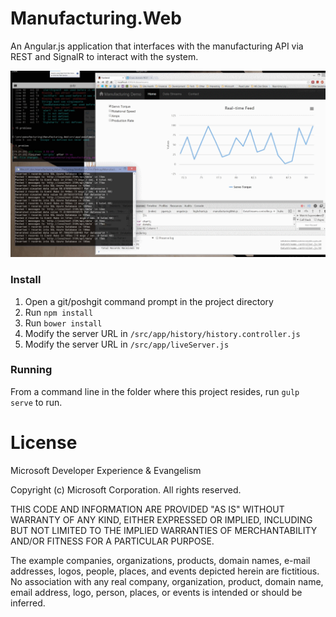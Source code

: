 Manufacturing.Web
=======================

An Angular.js application that interfaces with the manufacturing API via REST and SignalR to interact with the system.

![Real-Time Data Stream](screenshot.gif)

### Install

1. Open a git/poshgit command prompt in the project directory
1. Run `npm install`
1. Run `bower install`
1. Modify the server URL in `/src/app/history/history.controller.js`
1. Modify the server URL in `/src/app/liveServer.js`

### Running

From a command line in the folder where this project resides, run `gulp serve` to run.

# License

Microsoft Developer Experience & Evangelism

Copyright (c) Microsoft Corporation. All rights reserved.

THIS CODE AND INFORMATION ARE PROVIDED "AS IS" WITHOUT WARRANTY OF ANY KIND, EITHER EXPRESSED OR IMPLIED, INCLUDING BUT NOT LIMITED TO THE IMPLIED WARRANTIES OF MERCHANTABILITY AND/OR FITNESS FOR A PARTICULAR PURPOSE.

The example companies, organizations, products, domain names, e-mail addresses, logos, people, places, and events depicted herein are fictitious. No association with any real company, organization, product, domain name, email address, logo, person, places, or events is intended or should be inferred.
